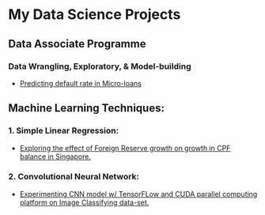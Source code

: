 # My Data Science Projects 
## Data Associate Programme
### Data Wrangling, Exploratory, & Model-building
- [Predicting default rate in Micro-loans](https://github.com/kennethltf/Data-Science-Portfolio/blob/master/DAP-v2.ipynb)

## Machine Learning Techniques:


### 1. Simple Linear Regression:
- [Exploring the effect of Foreign Reserve growth on growth in CPF balance in Singapore.](https://github.com/kennethltf/Personal-Projects/blob/master/Kenneth%20Lee_%20CPF%20Foreign%20reserve.ipynb)

### 2. Convolutional Neural Network:
- [Experimenting CNN model w/ TensorFLow and CUDA parallel computing platform on Image Classifying data-set.](https://github.com/kennethltf/Personal-Projects/blob/master/Convolutional%20Neural%20Network%20image_classifier.ipynb)
